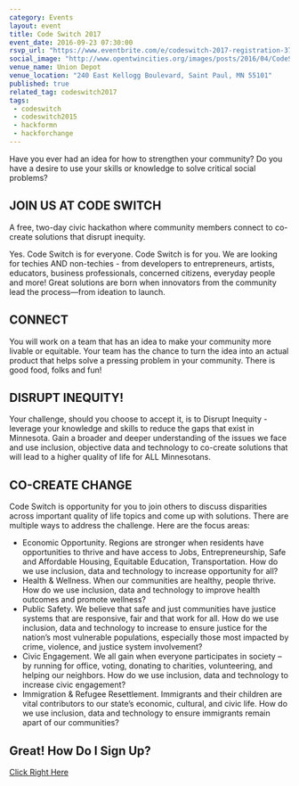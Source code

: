```yaml
---
category: Events
layout: event
title: Code Switch 2017
event_date: 2016-09-23 07:30:00
rsvp_url: "https://www.eventbrite.com/e/codeswitch-2017-registration-37394572172"
social_image: "http://www.opentwincities.org/images/posts/2016/04/CodeSwitch_logo.png"
venue_name: Union Depot 
venue_location: "240 East Kellogg Boulevard, Saint Paul, MN 55101"
published: true 
related_tag: codeswitch2017
tags:
 - codeswitch 
 - codeswitch2015
 - hackformn 
 - hackforchange 
---
```


Have you ever had an idea for how to strengthen your community? Do you have a
desire to use your skills or knowledge to solve critical social problems?

## JOIN US AT CODE SWITCH

A free, two-day civic hackathon where community members connect to co-create
solutions that disrupt inequity.

Yes. Code Switch is for everyone. Code Switch is for you. We are looking for
techies AND non-techies - from developers to entrepreneurs, artists, educators,
business professionals, concerned citizens, everyday people and more! Great
solutions are born when innovators from the community lead the process—from
ideation to launch.

## CONNECT

You will work on a team that has an idea to make your community more livable or
equitable. Your team has the chance to turn the idea into an actual product
that helps solve a pressing problem in your community. There is good food,
folks and fun!

## DISRUPT INEQUITY!

Your challenge, should you choose to accept it, is to Disrupt Inequity -
leverage your knowledge and skills to reduce the gaps that exist in Minnesota.
Gain a broader and deeper understanding of the issues we face and use
inclusion, objective data and technology to co-create solutions that will lead
to a higher quality of life for ALL Minnesotans.

## CO-CREATE CHANGE

Code Switch is opportunity for you to join others to discuss disparities across
important quality of life topics and come up with solutions. There are multiple
ways to address the challenge. Here are the focus areas:

- Economic Opportunity. Regions are stronger when residents have opportunities to thrive and have access to Jobs, Entrepreneurship, Safe and Affordable Housing, Equitable Education, Transportation. How do we use inclusion, data and technology to increase opportunity for all?
- Health & Wellness. When our communities are healthy, people thrive. How do we use inclusion, data and technology to improve health outcomes and promote wellness?
- Public Safety. We believe that safe and just communities have justice systems that are responsive, fair and that work for all. How do we use inclusion, data and technology to increase to ensure justice for the nation’s most vulnerable populations, especially those most impacted by crime, violence, and justice system involvement?
- Civic Engagement. We all gain when everyone participates in society – by running for office, voting, donating to charities, volunteering, and helping our neighbors. How do we use inclusion, data and technology to increase civic engagement?
- Immigration & Refugee Resettlement. Immigrants and their children are vital contributors to our state’s economic, cultural, and civic life. How do we use inclusion, data and technology to ensure immigrants remain apart of our communities?

## Great! How Do I Sign Up?

[Click Right Here](https://www.eventbrite.com/e/codeswitch-2017-registration-37394572172)

